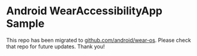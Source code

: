 
Android WearAccessibilityApp Sample
===================================

This repo has been migrated to [github.com/android/wear-os][1]. Please check that repo for future updates. Thank you!

[1]: https://github.com/android/wear-os
